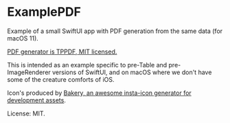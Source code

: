 #  ExamplePDF

Example of a small SwiftUI app with PDF generation from the same data (for macOS 11).

[PDF generator is TPPDF, MIT licensed.](https://github.com/techprimate/TPPDF/)

This is intended as an example specific to pre-Table and pre-ImageRenderer versions of SwiftUI,
and on macOS where we don't have some of the creature comforts of iOS.

Icon's produced by [Bakery, an awesome insta-icon generator for development assets](https://apps.apple.com/us/app/bakery-simple-icon-creator/id1575220747?mt=12).

License: MIT.
